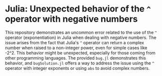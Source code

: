 # Julia: Unexpected behavior of the `^` operator with negative numbers

This repository demonstrates an uncommon error related to the use of the `^` operator (exponentiation) in Julia when dealing with negative numbers. The issue arises from the fact that  Julia's `^` operator can return a complex number when raised to a non-integer power, even for simple cases like -2^2. This behavior might be unexpected, especially for those coming from other programming languages. The provided `bug.jl` demonstrates this behavior, and `bugSolution.jl` offers a way to address the issue using the `^` operator with integer exponents or using `abs` to avoid complex numbers. 